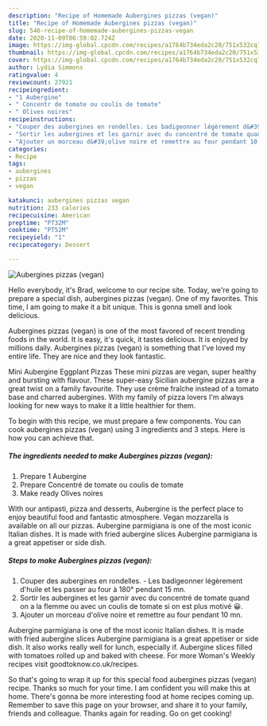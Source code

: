 ```yaml
---
description: "Recipe of Homemade Aubergines pizzas (vegan)"
title: "Recipe of Homemade Aubergines pizzas (vegan)"
slug: 546-recipe-of-homemade-aubergines-pizzas-vegan
date: 2020-11-09T06:59:02.724Z
image: https://img-global.cpcdn.com/recipes/a1764b734eda2c20/751x532cq70/aubergines-pizzas-vegan-photo-principale-de-la-recette.jpg
thumbnail: https://img-global.cpcdn.com/recipes/a1764b734eda2c20/751x532cq70/aubergines-pizzas-vegan-photo-principale-de-la-recette.jpg
cover: https://img-global.cpcdn.com/recipes/a1764b734eda2c20/751x532cq70/aubergines-pizzas-vegan-photo-principale-de-la-recette.jpg
author: Lydia Simmons
ratingvalue: 4
reviewcount: 27921
recipeingredient:
- "1 Aubergine"
- " Concentr de tomate ou coulis de tomate"
- " Olives noires"
recipeinstructions:
- "Couper des aubergines en rondelles. Les badigeonner légèrement d&#39;huile et les passer au four à 180° pendant 15 mn."
- "Sortir les aubergines et les garnir avec du concentré de tomate quand on a la flemme ou avec un coulis de tomate si on est plus motivé 😀."
- "Ajouter un morceau d&#39;olive noire et remettre au four pendant 10 mn."
categories:
- Recipe
tags:
- aubergines
- pizzas
- vegan

katakunci: aubergines pizzas vegan 
nutrition: 233 calories
recipecuisine: American
preptime: "PT32M"
cooktime: "PT52M"
recipeyield: "1"
recipecategory: Dessert

---
```



![Aubergines pizzas (vegan)](https://img-global.cpcdn.com/recipes/a1764b734eda2c20/751x532cq70/aubergines-pizzas-vegan-photo-principale-de-la-recette.jpg)

Hello everybody, it's Brad, welcome to our recipe site. Today, we're going to prepare a special dish, aubergines pizzas (vegan). One of my favorites. This time, I am going to make it a bit unique. This is gonna smell and look delicious.

Aubergines pizzas (vegan) is one of the most favored of recent trending foods in the world. It is easy, it's quick, it tastes delicious. It is enjoyed by millions daily. Aubergines pizzas (vegan) is something that I've loved my entire life. They are nice and they look fantastic.

Mini Aubergine Eggplant Pizzas These mini pizzas are vegan, super healthy and bursting with flavour. These super-easy Sicilian aubergine pizzas are a great twist on a family favourite. They use crème fraîche instead of a tomato base and charred aubergines. With my family of pizza lovers I&#39;m always looking for new ways to make it a little healthier for them.


To begin with this recipe, we must prepare a few components. You can cook aubergines pizzas (vegan) using 3 ingredients and 3 steps. Here is how you can achieve that.

<!--inarticleads1-->

##### The ingredients needed to make Aubergines pizzas (vegan):

1. Prepare 1 Aubergine
1. Prepare  Concentré de tomate ou coulis de tomate
1. Make ready  Olives noires


With our antipasti, pizza and desserts, Aubergine is the perfect place to enjoy beautiful food and fantastic atmosphere. Vegan mozzarella is available on all our pizzas. Aubergine parmigiana is one of the most iconic Italian dishes. It is made with fried aubergine slices Aubergine parmigiana is a great appetiser or side dish. 

<!--inarticleads2-->

##### Steps to make Aubergines pizzas (vegan):

1. Couper des aubergines en rondelles. - Les badigeonner légèrement d&#39;huile et les passer au four à 180° pendant 15 mn.
1. Sortir les aubergines et les garnir avec du concentré de tomate quand on a la flemme ou avec un coulis de tomate si on est plus motivé 😀.
1. Ajouter un morceau d&#39;olive noire et remettre au four pendant 10 mn.


Aubergine parmigiana is one of the most iconic Italian dishes. It is made with fried aubergine slices Aubergine parmigiana is a great appetiser or side dish. It also works really well for lunch, especially if. Aubergine slices filled with tomatoes rolled up and baked with cheese. For more Woman&#39;s Weekly recipes visit goodtoknow.co.uk/recipes. 

So that's going to wrap it up for this special food aubergines pizzas (vegan) recipe. Thanks so much for your time. I am confident you will make this at home. There's gonna be more interesting food at home recipes coming up. Remember to save this page on your browser, and share it to your family, friends and colleague. Thanks again for reading. Go on get cooking!

